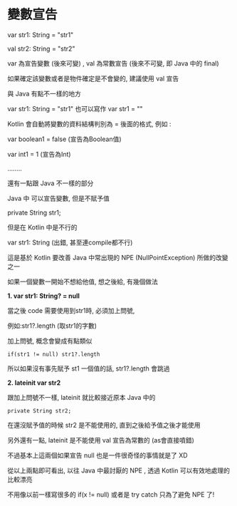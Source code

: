 

變數宣告
=======

var str1: String = "str1"

val str2: String = "str2"

var 為宣告變數 (後來可變) , val 為常數宣告 (後來不可變, 即 Java 中的 final)

如果確定該變數或者是物件確定是不會變的, 建議使用 val 宣告

與 Java 有點不一樣的地方

var str1: String = "str1" 也可以寫作 var str1 = ""

Kotlin 會自動將變數的資料結構判別為 = 後面的格式, 例如 :

var boolean1 = false (宣告為Boolean值)

var int1 = 1 (宣告為Int)

........

還有一點跟 Java 不一樣的部分

Java 中 可以宣告變數, 但是不賦予值

private String str1;

但是在 Kotlin 中是不行的

var str1: String     (出錯, 甚至連compile都不行)

這是基於 Kotlin 要改善 Java 中常出現的 NPE (NullPointException) 所做的改變之一

如果一個變數一開始不想給他值, 想之後給, 有幾個做法

**1. var str1: String? = null**

當之後 code 需要使用到str1時, 必須加上問號, 

例如:str1?.length (取str1的字數)

加上問號, 概念會變成有點類似 
```
if(str1 != null) str1?.length
```
所以如果沒有事先賦予 st1 一個值的話, str1?.length 會跳過

**2. lateinit var str2**

跟加上問號不一樣, lateinit 就比較接近原本 Java 中的 
```
private String str2;
```
在還沒賦予值的時候 str2 是不能使用的, 直到之後給予值之後才能使用

另外還有一點, lateinit 是不能使用 val 宣告為常數的 (as會直接噴錯)

不過基本上這兩個如果宣告 null 也是一件很奇怪的事情就是了 XD

從以上兩點即可看出, 以往 Java 中最討厭的 NPE , 透過 Kotlin 可以有效地處理的比較漂亮

不用像以前一樣寫很多的 if(x != null) 或者是 try catch 只為了避免 NPE 了!


